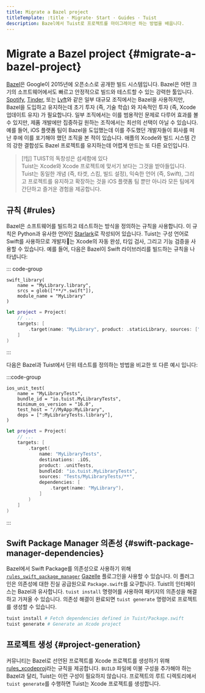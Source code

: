 ```yaml
---
title: Migrate a Bazel project
titleTemplate: :title · Migrate· Start · Guides · Tuist
description: Bazel에서 Tuist로 프로젝트를 마이그레이션 하는 방법을 배웁니다.
---
```


# Migrate a Bazel project {#migrate-a-bazel-project}

[Bazel](https://bazel.build)은 Google이 2015년에 오픈소스로 공개한 빌드 시스템입니다. Bazel은 어떤 크기의 소프트웨어에서도 빠르고 안정적으로 빌드와 테스트할 수 있는 강력한 툴입니다. [Spotify](https://engineering.atspotify.com/2023/10/switching-build-systems-seamlessly/), [Tinder](https://medium.com/tinder/bazel-hermetic-toolchain-and-tooling-migration-c244dc0d3ae), 또는 [Lyft](https://semaphoreci.com/blog/keith-smiley-bazel)와 같은 일부 대규모 조직에서는 Bazel을 사용하지만, Bazel을 도입하고 유지하는데 초기 투자 (즉, 기술 학습) 와 지속적인 투자 (즉, Xcode 업데이트 유지) 가 필요합니다. 일부 조직에서는 이를 범용적인 문제로 다루어 효과를 볼 수 있지만, 제품 개발에만 집중하길 원하는 조직에서는 최선의 선택이 아닐 수 있습니다. 예를 들어, iOS 플랫폼 팀이 Bazel을 도입했는데 이를 주도했던 개발자들이 회사를 떠난 후에 이를 포기해야 했던 조직을 본 적이 있습니다. 애플의 Xcode와 빌드 시스템 간의 강한 결합성도 Bazel 프로젝트를 유지하는데 어렵게 만드는 또 다른 요인입니다.

> [!팁] TUIST의 독창성은 섬세함에 있다\
> Tuist는 Xcode와 Xcode 프로젝트에 맞서기 보다는 그것을 받아들입니다. Tuist는 동일한 개념 (즉, 타겟, 스킴, 빌드 설정), 익숙한 언어 (즉, Swift), 그리고 프로젝트를 유지하고 확장하는 것을 iOS 플랫폼 팀 뿐만 아니라 모든 팀에게 간단하고 즐거운 경험을 제공합니다.

## 규칙 {#rules}

Bazel은 소프트웨어를 빌드하고 테스트하는 방식을 정의하는 규칙을 사용합니다. 이 규칙은 Python과 유사한 언어인 [Starlark](https://github.com/bazelbuild/starlark)로 작성되어 있습니다. Tuist는 구성 언어로 Swift를 사용하므로 개발자는 Xcode의 자동 완성, 타입 검사, 그리고 기능 검증을 사용할 수 있습니다. 예를 들어, 다음은 Bazel이 Swift 라이브러리를 빌드하는 규칙을 나타냅니다:

::: code-group

```starlark [BUILD (Bazel)]
swift_library(
    name = "MyLibrary.library",
    srcs = glob(["**/*.swift"]),
    module_name = "MyLibrary"
)
```

```swift [Project.swift (Tuist)]
let project = Project(
    // ...
    targets: [
        .target(name: "MyLibrary", product: .staticLibrary, sources: ["**/*.swift"])
    ]
)
```

:::

다음은 Bazel과 Tuist에서 단위 테스트를 정의하는 방법을 비교한 또 다른 예시 입니다:

:::code-group

```starlark [BUILD (Bazel)]
ios_unit_test(
    name = "MyLibraryTests",
    bundle_id = "io.tuist.MyLibraryTests",
    minimum_os_version = "16.0",
    test_host = "//MyApp:MyLibrary",
    deps = [":MyLibraryTests.library"],
)
```

```swift [Project.swift (Tuist)]
let project = Project(
    // ...
    targets: [
        .target(
            name: "MyLibraryTests",
            destinations: .iOS,
            product: .unitTests,
            bundleId: "io.tuist.MyLibraryTests",
            sources: "Tests/MyLibraryTests/**",
            dependencies: [
                .target(name: "MyLibrary"),
            ]
        )
    ]
)
```

:::

## Swift Package Manager 의존성 {#swift-package-manager-dependencies}

Bazel에서 Swift Package를 의존성으로 사용하기 위해 [`rules_swift_package_manager`](https://github.com/cgrindel/rules_swift_package_manager) [Gazelle](https://github.com/bazelbuild/bazel-gazelle/blob/master/extend.md) 플로그인을 사용할 수 있습니다. 이 플러그인은 의존성에 대한 진실 공급원으로 `Package.swift`를 요구합니다. Tuist의 인터페이스는 Bazel과 유사합니다. `tuist install` 명령어를 사용하여 패키지의 의존성을 해결하고 가져올 수 있습니다. 의존성 해결이 완료되면 `tuist generate` 명령어로 프로젝트를 생성할 수 있습니다.

```bash
tuist install # Fetch dependencies defined in Tuist/Package.swift
tuist generate # Generate an Xcode project
```

## 프로젝트 생성 {#project-generation}

커뮤니티는 Bazel로 선언된 프로젝트를 Xcode 프로젝트를 생성하기 위해 [rules_xcodeproj](https://github.com/MobileNativeFoundation/rules_xcodeproj)라는 규칙을 제공합니다. `BUILD` 파일에 이불 구성을 추가해야 하는 Bazel과 달리, Tuist는 이런 구성이 필요하지 않습니다. 프로젝트의 루트 디렉토리에서 `tuist generate`를 수행하면 Tuist는 Xcode 프로젝트를 생성합니다.
